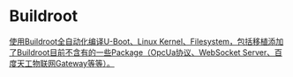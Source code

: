 # Buildroot

[使用Buildroot全自动化编译U-Boot、Linux Kernel、Filesystem，包括移植添加了Buildroot目前不含有的一些Package（OpcUa协议、WebSocket Server、百度天工物联网Gateway等等）。](https://github.com/ZengjfOS/Buildroot)

